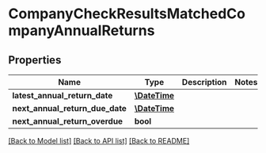 # CompanyCheckResultsMatchedCompanyAnnualReturns

## Properties
Name | Type | Description | Notes
------------ | ------------- | ------------- | -------------
**latest_annual_return_date** | [**\DateTime**](\DateTime.md) |  | 
**next_annual_return_due_date** | [**\DateTime**](\DateTime.md) |  | 
**next_annual_return_overdue** | **bool** |  | 

[[Back to Model list]](../README.md#documentation-for-models) [[Back to API list]](../README.md#documentation-for-api-endpoints) [[Back to README]](../README.md)


